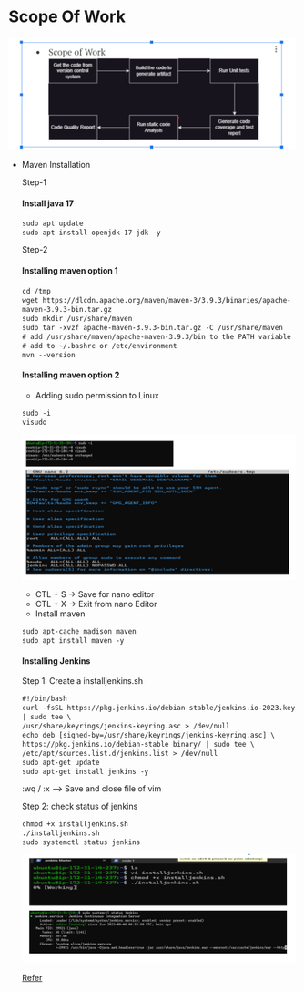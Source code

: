 # Scope Of Work

![Preview](./images/jenkins1.png)

 * Maven Installation

     Step-1
    #### Install java 17

    ```
    sudo apt update
    sudo apt install openjdk-17-jdk -y
    ```

    Step-2
    #### Installing maven option 1

    ```
    cd /tmp
    wget https://dlcdn.apache.org/maven/maven-3/3.9.3/binaries/apache-maven-3.9.3-bin.tar.gz
    sudo mkdir /usr/share/maven
    sudo tar -xvzf apache-maven-3.9.3-bin.tar.gz -C /usr/share/maven
    # add /usr/share/maven/apache-maven-3.9.3/bin to the PATH variable
    # add to ~/.bashrc or /etc/environment
    mvn --version
    ```

    #### Installing maven option 2
     *  Adding sudo permission to Linux

    ```
    sudo -i
    visudo
    ```

    ![Image](images/jenkins2.png)

    - CTL + S -> Save for nano editor
    - CTL + X -> Exit from nano Editor

    * Install maven
    ```
    sudo apt-cache madison maven
    sudo apt install maven -y
    ```

    #### Installing Jenkins
    Step 1:
    Create a installjenkins.sh
    ```
    #!/bin/bash
    curl -fsSL https://pkg.jenkins.io/debian-stable/jenkins.io-2023.key | sudo tee \
    /usr/share/keyrings/jenkins-keyring.asc > /dev/null
    echo deb [signed-by=/usr/share/keyrings/jenkins-keyring.asc] \
    https://pkg.jenkins.io/debian-stable binary/ | sudo tee \
    /etc/apt/sources.list.d/jenkins.list > /dev/null
    sudo apt-get update
    sudo apt-get install jenkins -y
    ```

    :wq / :x  --> Save and close file of vim

    Step 2: check status of jenkins
    ```
    chmod +x installjenkins.sh
    ./installjenkins.sh
    sudo systemctl status jenkins
    ```

    ![Image](/images/jenkins3.png)

    [Refer](https://directdevops.blog/2023/07/15/devops-classroomnotes-15-jul-2023/)



    